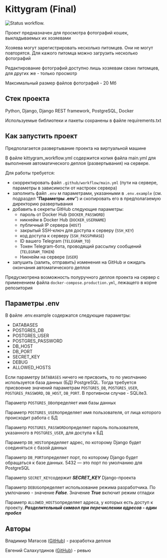 # Kittygram (Final)

![Status workflow.](https://github.com/github/docs/actions/workflows/main.yml/badge.svg)

Проект предназначен для просмотра фотографий кошек, выкладываемых их хозяевами

Хозяева могут зарегистрировать несколько питомцев. Они не могут повторятся. Для кажого питомца можно загрузить несколько фотографий

Редактирование фотографий доступно лишь хозяевам своих питомцев, для других же - только просмотр

Максимальный размер файлов фотографий - 20 Мб

## Стек проекта

Python, Django, Django REST framework, PostgreSQL, Docker

Используемые библиотеки и пакеты сохранены в файле requirements.txt

## Как запустить проект

Предполагается развертывание проекта на виртуальной машине

В файле kittygram_workflow.yml содержится копия файла main.yml для выполнения автоматического деплоя (развертывания) на сервере.

Для работы требуется:

- скорректировать файл ```.github/workflow/main.yml``` (пути на сервере, параметры в зависимости от настроек сервера)
- заполнить файл ```.env``` м параметрами, указанными в ```.env.example``` (см. подраздел "**Параметры .env**") и скопировать его в предполагаемую директорию развертывания
- добавить в секреты GitHub следующие параметры:
    + пароль от Docker Hub (```DOCKER_PASSWORD```)
    + никнейм в Docker Hub (```DOCKER_USERNAME```)
    + публичный IP сервера (```HOST```)
    + закрытый SSH-ключ для доступа к серверу (```SSH_KEY```)
    + код доступа к серверу (```SSH_PASSPHRASE```)
    + ID вашего Telegram (```TELEGRAM_TO```)
    + Токен Telegram-бота, проводящий рассылку сообщений (```TELEGRAM_TOKEN```)
    + Никнейм на сервере (```USER```)
- запушить (залить, отправить) изменения на GitHub и ожидать окончания автоматического деплоя

Предусмотрена возможность полуручного деплоя проекта на сервер с применением файла ```docker-compose.production.yml```, лежащего в корне репозитория

## Параметры .env

В файле .env.example содержатся следующие параметры:

- DATABASES
- POSTGRES_DB
- POSTGRES_USER
- POSTGRES_PASSWORD
- DB_HOST
- DB_PORT
- SECRET_KEY
- DEBUG
- ALLOWED_HOSTS

Если параметру ```DATABASES``` ничего не присвоить, то по умолчанию используется база данных (БД) PostgreSQL. Тогда требуется присвоение значений параметрам ```POSTGRES_DB```, ```POSTGRES_USER```, ```POSTGRES_PASSWORD```, ```DB_HOST```, ```DB_PORT```. В противном случае - SQLite3.

Параметр ```POSTGRES_DB```определяет имя базы данных

Параметр ```POSTGRES_USER```определяет имя пользователя, от лица которого происходит работа с БД

Параметр ```POSTGRES_PASSWORD```определяет пароль пользователя, указанного в ```POSTGRES_USER```, для доступа к БД

Параметр ```DB_HOST```определяет адрес, по которому Django будет соединяться с базой данных

Параметр ```DB_PORT```определяет порт, по которому Django будет обращаться к базе данных. 5432 — это порт по умолчанию для PostgreSQL

Параметр ```SECRET_KEY```содержит ***SECRET_KEY*** Django-проекта

Параметр ```DEBUG```определяет использование режима разработчика. По умлочанию - значение ***False***. Значение ***True*** включит режим отладки

Параметр ```ALLOWED_HOSTS```определяет адреса, у которых есть доступ к проекту. ***Разделительный символ при перечислении адресов - один пробел***

## Авторы

Владимир Матасов ([GitHub](https://github.com/Anquientas/)) - разработка деплоя

Евгений Салахутдинов ([GitHub](https://github.com/EugeneSal)) - ревью
